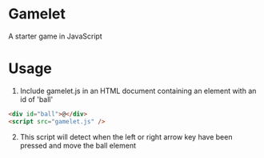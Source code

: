 # Gamelet

A starter game in JavaScript

# Usage

1. Include gamelet.js in an HTML document containing an element with an id of 'ball'

```html
<div id="ball">@</div>
<script src="gamelet.js" />
```

2. This script will detect when the left or right arrow key have been pressed and move the ball element
